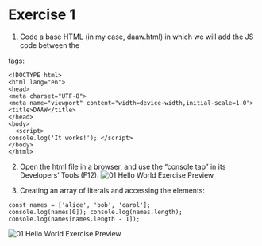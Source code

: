 # Exercise 1

1. Code a base HTML (in my case, daaw.html) in which we will add the JS code between the
<script></script> tags:
```
<!DOCTYPE html>
<html lang="en">
<head>
<meta charset="UTF-8">
<meta name="viewport" content="width=device-width,initial-scale=1.0"> <title>DAAW</title>
</head>
<body>
  <script>
console.log('It works!'); </script>
</body>
</html>
```

2. Open the html file in a browser, and use the “console tap” in its Developers’ Tools (F12):
![01 Hello World Exercise Preview](../../.learn/assets/01-1.png?raw=true)

3. Creating an array of literals and accessing the elements:
```
const names = ['alice', 'bob', 'carol'];
console.log(names[0]); console.log(names.length); console.log(names[names.length - 1]);
```
![01 Hello World Exercise Preview](../../.learn/assets/01-1.png?raw=true)
